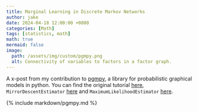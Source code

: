 ```yaml
---
title: Marginal Learning in Discrete Markov Networks
author: jake
date: 2024-04-18 12:00:00 +0800
categories: [Math]
tags: [statistics, math]
math: true
mermaid: false
image:
  path: /assets/img/custom/pgmpy.png
  alt: Connectivity of variables to factors in a factor graph.
---
```

A x-post from my contribution to [pgmpy](https://github.com/pgmpy/pgmpy/tree/dev), a library for probabilistic graphical models in python. You can find the original tutorial [here](https://github.com/pgmpy/pgmpy/blob/dev/examples/Learning%20Parameters%20in%20Discrete%20Factor%20Graphs.ipynb), `MirrorDescentEstimator` [here](https://github.com/pgmpy/pgmpy/blob/dev/pgmpy/estimators/MirrorDescentEstimator.py) and `MaximumLikelihoodEstimator` [here](https://github.com/pgmpy/pgmpy/blob/dev/pgmpy/estimators/MLE.py).

{% include markdown/pgmpy.md %}